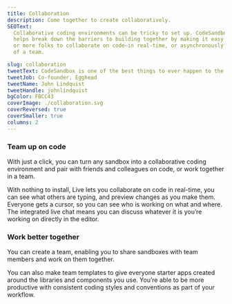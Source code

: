 ```yaml
---
title: Collaboration
description: Come together to create collaboratively.
SEOText:
  Collaborative coding environments can be tricky to set up. CodeSandbox Live
  helps break down the barriers to building together by making it easy for two
  or more folks to collaborate on code—in real-time, or asynchronously as part
  of a team.

slug: collaboration
tweetText: CodeSandbox is one of the best things to ever happen to the internet.
tweetJob: Co-founder, Egghead
tweetName: John Lindquist
tweetHandle: johnlindquist
bgColor: FBCC43
coverImage: ./collaboration.svg
coverReversed: true
coverSmaller: true
columns: 2
---
```


<div>

### Team up on code

With just a click, you can turn any sandbox into a collaborative coding
environment and pair with friends and colleagues on code, or work together in a
team.

With nothing to install, Live lets you collaborate on code in real-time, you can
see what others are typing, and preview changes as you make them. Everyone gets
a cursor, so you can see who is working on what and where. The integrated live
chat means you can discuss whatever it is you’re working on directly in the
editor.

</div>

<div>

### Work better together

You can create a team, enabling you to share sandboxes with team members and
work on them together.

You can also make team templates to give everyone starter apps created around
the libraries and components you use. You’re able to be more productive with
consistent coding styles and conventions as part of your workflow.

</div>
